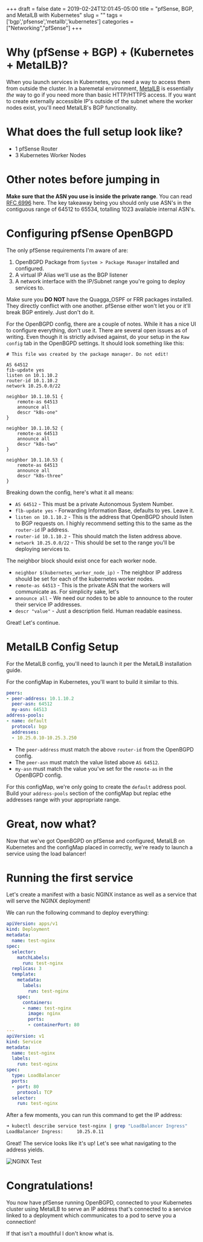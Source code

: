 +++ 
draft = false
date = 2019-02-24T12:01:45-05:00
title = "pfSense, BGP, and MetalLB with Kubernetes"
slug = "" 
tags = ['bgp','pfsense','metallb','kubernetes']
categories = ["Networking","pfSense"]
+++

# Why (pfSense + BGP) + (Kubernetes + MetalLB)?

When you launch services in Kubernetes, you need a way to access them from outside the cluster. In a baremetal environment, <a href="https://metallb.universe.tf/">MetalLB</a> is essentially _the_ way to go if you need more than basic HTTP/HTTPS access. If you want to create externally accessible IP's outside of the subnet where the worker nodes exist, you'll need MetalLB's BGP functionality. 

# What does the full setup look like?

- 1 pfSense Router
- 3 Kubernetes Worker Nodes

# Other notes before jumping in

__Make sure that the ASN you use is inside the private range__. You can read  <a href="https://tools.ietf.org/html/rfc6996">RFC 6996</a> here. The key takeaway being you should only use ASN's in the contiguous range of 64512 to 65534, totalling 1023 available internal ASN's.

# Configuring pfSense OpenBGPD

The only pfSense requirements I'm aware of are:
1. OpenBGPD Package from `System > Package Manager` installed and configured.
2. A virtual IP Alias we'll use as the BGP listener
3. A network interface with the IP/Subnet range you're going to deploy services to.

Make sure you __DO NOT__ have the Quagga_OSPF or FRR packages installed. They directly conflict with one another. pfSense either won't let you or it'll break BGP entirely. Just don't do it.

For the OpenBGPD config, there are a couple of notes. While it has a nice UI to configure everything, don't use it. There are several open issues as of writing. Even though it is strictly advised against, do your setup in the `Raw config` tab in the OpenBGPD settings. It should look something like this:

```
# This file was created by the package manager. Do not edit!

AS 64512
fib-update yes
listen on 10.1.10.2
router-id 10.1.10.2
network 10.25.0.0/22

neighbor 10.1.10.51 { 
	remote-as 64513
    announce all
	descr "k8s-one" 
}

neighbor 10.1.10.52 { 
	remote-as 64513
    announce all
	descr "k8s-two" 
}

neighbor 10.1.10.53 { 
	remote-as 64513
    announce all
	descr "k8s-three" 
}
```

Breaking down the config, here's what it all means:

- `AS 64512` - This must be a private Autonomous System Number.
- `flb-update yes` - Forwarding Information Base, defaults to yes. Leave it.
- `listen on 10.1.10.2` - This is the address that OpenBGPD should listen to BGP requests on. I highly recommend setting this to the same as the `router-id` IP address.
- `router-id 10.1.10.2` - This should match the listen address above.
- `network 10.25.0.0/22` - This should be set to the range you'll be deploying services to.

The neighbor block should exist once for each worker node.

- `neighbor $(kubernetes_worker_node_ip)` - The neighbor IP address should be set for each of the kubernetes worker nodes.
- `remote-as 64513` - This is the private ASN that the workers will communicate as. For simplicity sake, let's 
- `announce all` - We need our nodes to be able to announce to the router their service IP addresses.
- `descr "value"` - Just a description field. Human readable easiness. 

Great! Let's continue.

# MetalLB Config Setup

For the MetalLB config, you'll need to launch it per the MetalLB installation guide.

For the configMap in Kubernetes, you'll want to build it similar to this.

```yaml
peers:
- peer-address: 10.1.10.2
  peer-asn: 64512
  my-asn: 64513
address-pools:
- name: default
  protocol: bgp 
  addresses:
  - 10.25.0.10-10.25.3.250
```

- The `peer-address` must match the above `router-id` from the OpenBGPD config.
- The `peer-asn` must match the value listed above `AS 64512`.
- `my-asn` must match the value you've set for the `remote-as` in the OpenBGPD config.

For this configMap, we're only going to create the `default` address pool. Build your `address-pools` section of the configMap but replac ethe addresses range with your appropriate range.

# Great, now what?

Now that we've got OpenBGPD on pfSense and configured, MetalLB on Kubernetes and the configMap placed in correctly, we're ready to launch a service using the load balancer!

# Running the first service

Let's create a manifest with a basic NGINX instance as well as a service that will serve the NGINX deployment!

We can run the following command to deploy everything:
```yaml
apiVersion: apps/v1
kind: Deployment
metadata:
  name: test-nginx
spec:
  selector:
    matchLabels:
      run: test-nginx
  replicas: 3
  template:
    metadata:
      labels:
        run: test-nginx
    spec:
      containers:
      - name: test-nginx
        image: nginx
        ports:
        - containerPort: 80
---
apiVersion: v1
kind: Service
metadata:
  name: test-nginx
  labels:
    run: test-nginx
spec:
  type: LoadBalancer
  ports:
  - port: 80
    protocol: TCP
  selector:
    run: test-nginx
```

After a few moments, you can run this command to get the IP address:
```bash
➜ kubectl describe service test-nginx | grep "LoadBalancer Ingress"
LoadBalancer Ingress:     10.25.0.11
```

Great! The service looks like it's up! Let's see what navigating to the address yields.

![NGINX Test](/static/images/posts/pfsense-bgp-kubernetes.png)

# Congratulations! 

You now have pfSense running OpenBGPD, connected to your Kubernetes cluster using MetalLB to serve an IP address that's connected to a service linked to a deployment which communicates to a pod to serve you a connection!

If that isn't a mouthful I don't know what is.